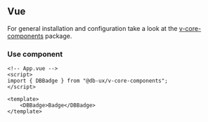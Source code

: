 ## Vue

For general installation and configuration take a look at the [v-core-components](https://www.npmjs.com/package/@db-ux/v-core-components) package.

### Use component

```vue App.vue
<!-- App.vue -->
<script>
import { DBBadge } from "@db-ux/v-core-components";
</script>

<template>
	<DBBadge>Badge</DBBadge>
</template>
```
